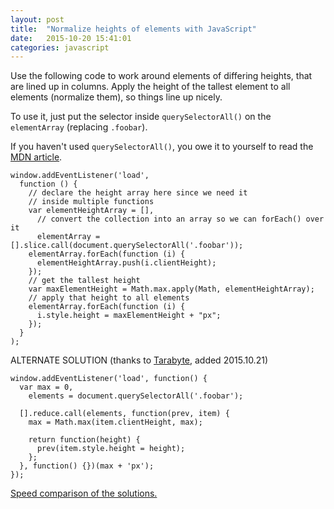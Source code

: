 ```yaml
---
layout: post
title:  "Normalize heights of elements with JavaScript"
date:   2015-10-20 15:41:01
categories: javascript
---
```


Use the following code to work around elements of differing heights, that are lined up in columns. Apply the height of the tallest element to all elements (normalize them), so things line up nicely.

To use it, just put the selector inside `querySelectorAll()` on the `elementArray` (replacing `.foobar`).

If you haven't used `querySelectorAll()`, you owe it to yourself to read the [MDN article](https://developer.mozilla.org/en-US/docs/Web/API/Document/querySelectorAll).

    window.addEventListener('load',
      function () {
        // declare the height array here since we need it
        // inside multiple functions
        var elementHeightArray = [],
          // convert the collection into an array so we can forEach() over it
          elementArray = [].slice.call(document.querySelectorAll('.foobar'));
        elementArray.forEach(function (i) {
          elementHeightArray.push(i.clientHeight);
        });
        // get the tallest height
        var maxElementHeight = Math.max.apply(Math, elementHeightArray);
        // apply that height to all elements
        elementArray.forEach(function (i) {
          i.style.height = maxElementHeight + "px";
        });
      }
    );

ALTERNATE SOLUTION (thanks to [Tarabyte](https://github.com/Tarabyte), added 2015.10.21)

    window.addEventListener('load', function() {
      var max = 0,
        elements = document.querySelectorAll('.foobar');

      [].reduce.call(elements, function(prev, item) {
        max = Math.max(item.clientHeight, max);

        return function(height) {
          prev(item.style.height = height);
        };
      }, function() {})(max + 'px');
    });

[Speed comparison of the solutions.](https://jsperf.com/compare-height-normalizing-solutions)
